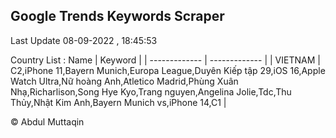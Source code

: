 

## Google Trends Keywords Scraper 
 
Last Update 08-09-2022 , 18:45:53

Country List :
 Name  | Keyword |
| ------------- | ------------- |
| VIETNAM | C2,iPhone 11,Bayern Munich,Europa League,Duyên Kiếp tập 29,iOS 16,Apple Watch Ultra,Nữ hoàng Anh,Atletico Madrid,Phùng Xuân Nhạ,Richarlison,Song Hye Kyo,Trang nguyen,Angelina Jolie,Tdc,Thu Thủy,Nhật Kim Anh,Bayern Munich vs,iPhone 14,C1 |



© Abdul Muttaqin 
